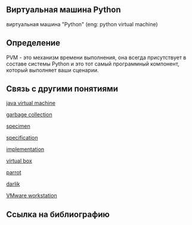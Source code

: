 ## Виртуальная машина Python
виртуальная машина "Python" (eng: python virtual machine) 

## Определение
PVM - это механизм времени выполнения, она всегда присутствует в составе системы Python и это тот самый программный компонент, который выполняет ваши сценарии.

## Cвязь с другими понятиями 
[java virtual machine](https://github.com/vernikkkkkkkkkkkkkkkkkkk/concept/blob/main/virtual%20machines/examples%20of%20virtual%20machines%20used%20with%20programming%20languages/java/java%20virtual%20machine.md)

[garbage collection](https://github.com/vernikkkkkkkkkkkkkkkkkkk/concept/blob/main/virtual%20machines/examples%20of%20virtual%20machines%20used%20with%20programming%20languages/java/garbage%20collection.md)

[specimen](https://github.com/vernikkkkkkkkkkkkkkkkkkk/concept/blob/main/virtual%20machines/examples%20of%20virtual%20machines%20used%20with%20programming%20languages/java/three%20main%20parts/specimen.md)

[specification](https://github.com/vernikkkkkkkkkkkkkkkkkkk/concept/blob/main/virtual%20machines/examples%20of%20virtual%20machines%20used%20with%20programming%20languages/java/three%20main%20parts/specification.md)

[implementation](https://github.com/vernikkkkkkkkkkkkkkkkkkk/concept/blob/main/virtual%20machines/examples%20of%20virtual%20machines%20used%20with%20programming%20languages/java/three%20main%20parts/implementation.md)

[virtual box](https://github.com/vernikkkkkkkkkkkkkkkkkkk/concept/blob/main/virtual%20machines/examples%20of%20virtual%20machines%20used%20with%20programming%20languages/c(c%2B%2B)/virtual%20box.md)

[parrot](https://github.com/vernikkkkkkkkkkkkkkkkkkk/concept/blob/main/virtual%20machines/examples%20of%20virtual%20machines%20used%20with%20programming%20languages/c(c%2B%2B)/parrot.md)

[darlik](https://github.com/vernikkkkkkkkkkkkkkkkkkk/concept/blob/main/virtual%20machines/examples%20of%20virtual%20machines%20used%20with%20programming%20languages/c(c%2B%2B)/darlik.md)

[VMware workstation](https://github.com/vernikkkkkkkkkkkkkkkkkkk/concept/blob/main/virtual%20machines/examples%20of%20virtual%20machines%20used%20with%20programming%20languages/c(c%2B%2B)/VMware%20workstation.md)

## Cсылка на библиографию

